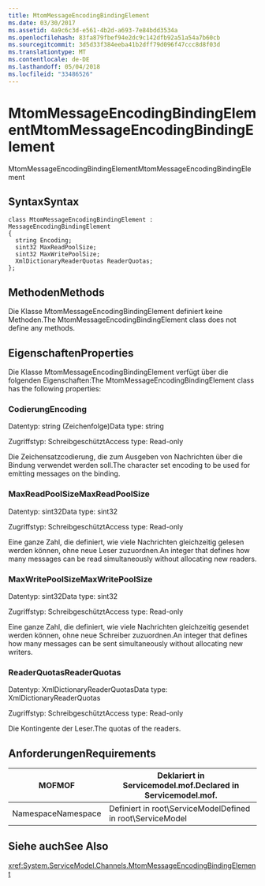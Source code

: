 ```yaml
---
title: MtomMessageEncodingBindingElement
ms.date: 03/30/2017
ms.assetid: 4a9c6c3d-e561-4b2d-a693-7e84bdd3534a
ms.openlocfilehash: 83fa879fbef94e2dc9c142dfb92a51a54a7b60cb
ms.sourcegitcommit: 3d5d33f384eeba41b2dff79d096f47ccc8d8f03d
ms.translationtype: MT
ms.contentlocale: de-DE
ms.lasthandoff: 05/04/2018
ms.locfileid: "33486526"
---
```

# <a name="mtommessageencodingbindingelement"></a><span data-ttu-id="ae07d-102">MtomMessageEncodingBindingElement</span><span class="sxs-lookup"><span data-stu-id="ae07d-102">MtomMessageEncodingBindingElement</span></span>
<span data-ttu-id="ae07d-103">MtomMessageEncodingBindingElement</span><span class="sxs-lookup"><span data-stu-id="ae07d-103">MtomMessageEncodingBindingElement</span></span>  
  
## <a name="syntax"></a><span data-ttu-id="ae07d-104">Syntax</span><span class="sxs-lookup"><span data-stu-id="ae07d-104">Syntax</span></span>  
  
```  
class MtomMessageEncodingBindingElement : MessageEncodingBindingElement  
{  
  string Encoding;  
  sint32 MaxReadPoolSize;  
  sint32 MaxWritePoolSize;  
  XmlDictionaryReaderQuotas ReaderQuotas;  
};  
```  
  
## <a name="methods"></a><span data-ttu-id="ae07d-105">Methoden</span><span class="sxs-lookup"><span data-stu-id="ae07d-105">Methods</span></span>  
 <span data-ttu-id="ae07d-106">Die Klasse MtomMessageEncodingBindingElement definiert keine Methoden.</span><span class="sxs-lookup"><span data-stu-id="ae07d-106">The MtomMessageEncodingBindingElement class does not define any methods.</span></span>  
  
## <a name="properties"></a><span data-ttu-id="ae07d-107">Eigenschaften</span><span class="sxs-lookup"><span data-stu-id="ae07d-107">Properties</span></span>  
 <span data-ttu-id="ae07d-108">Die Klasse MtomMessageEncodingBindingElement verfügt über die folgenden Eigenschaften:</span><span class="sxs-lookup"><span data-stu-id="ae07d-108">The MtomMessageEncodingBindingElement class has the following properties:</span></span>  
  
### <a name="encoding"></a><span data-ttu-id="ae07d-109">Codierung</span><span class="sxs-lookup"><span data-stu-id="ae07d-109">Encoding</span></span>  
 <span data-ttu-id="ae07d-110">Datentyp: string (Zeichenfolge)</span><span class="sxs-lookup"><span data-stu-id="ae07d-110">Data type: string</span></span>  
  
 <span data-ttu-id="ae07d-111">Zugriffstyp: Schreibgeschützt</span><span class="sxs-lookup"><span data-stu-id="ae07d-111">Access type: Read-only</span></span>  
  
 <span data-ttu-id="ae07d-112">Die Zeichensatzcodierung, die zum Ausgeben von Nachrichten über die Bindung verwendet werden soll.</span><span class="sxs-lookup"><span data-stu-id="ae07d-112">The character set encoding to be used for emitting messages on the binding.</span></span>  
  
### <a name="maxreadpoolsize"></a><span data-ttu-id="ae07d-113">MaxReadPoolSize</span><span class="sxs-lookup"><span data-stu-id="ae07d-113">MaxReadPoolSize</span></span>  
 <span data-ttu-id="ae07d-114">Datentyp: sint32</span><span class="sxs-lookup"><span data-stu-id="ae07d-114">Data type: sint32</span></span>  
  
 <span data-ttu-id="ae07d-115">Zugriffstyp: Schreibgeschützt</span><span class="sxs-lookup"><span data-stu-id="ae07d-115">Access type: Read-only</span></span>  
  
 <span data-ttu-id="ae07d-116">Eine ganze Zahl, die definiert, wie viele Nachrichten gleichzeitig gelesen werden können, ohne neue Leser zuzuordnen.</span><span class="sxs-lookup"><span data-stu-id="ae07d-116">An integer that defines how many messages can be read simultaneously without allocating new readers.</span></span>  
  
### <a name="maxwritepoolsize"></a><span data-ttu-id="ae07d-117">MaxWritePoolSize</span><span class="sxs-lookup"><span data-stu-id="ae07d-117">MaxWritePoolSize</span></span>  
 <span data-ttu-id="ae07d-118">Datentyp: sint32</span><span class="sxs-lookup"><span data-stu-id="ae07d-118">Data type: sint32</span></span>  
  
 <span data-ttu-id="ae07d-119">Zugriffstyp: Schreibgeschützt</span><span class="sxs-lookup"><span data-stu-id="ae07d-119">Access type: Read-only</span></span>  
  
 <span data-ttu-id="ae07d-120">Eine ganze Zahl, die definiert, wie viele Nachrichten gleichzeitig gesendet werden können, ohne neue Schreiber zuzuordnen.</span><span class="sxs-lookup"><span data-stu-id="ae07d-120">An integer that defines how many messages can be sent simultaneously without allocating new writers.</span></span>  
  
### <a name="readerquotas"></a><span data-ttu-id="ae07d-121">ReaderQuotas</span><span class="sxs-lookup"><span data-stu-id="ae07d-121">ReaderQuotas</span></span>  
 <span data-ttu-id="ae07d-122">Datentyp: XmlDictionaryReaderQuotas</span><span class="sxs-lookup"><span data-stu-id="ae07d-122">Data type: XmlDictionaryReaderQuotas</span></span>  
  
 <span data-ttu-id="ae07d-123">Zugriffstyp: Schreibgeschützt</span><span class="sxs-lookup"><span data-stu-id="ae07d-123">Access type: Read-only</span></span>  
  
 <span data-ttu-id="ae07d-124">Die Kontingente der Leser.</span><span class="sxs-lookup"><span data-stu-id="ae07d-124">The quotas of the readers.</span></span>  
  
## <a name="requirements"></a><span data-ttu-id="ae07d-125">Anforderungen</span><span class="sxs-lookup"><span data-stu-id="ae07d-125">Requirements</span></span>  
  
|<span data-ttu-id="ae07d-126">MOF</span><span class="sxs-lookup"><span data-stu-id="ae07d-126">MOF</span></span>|<span data-ttu-id="ae07d-127">Deklariert in Servicemodel.mof.</span><span class="sxs-lookup"><span data-stu-id="ae07d-127">Declared in Servicemodel.mof.</span></span>|  
|---------|-----------------------------------|  
|<span data-ttu-id="ae07d-128">Namespace</span><span class="sxs-lookup"><span data-stu-id="ae07d-128">Namespace</span></span>|<span data-ttu-id="ae07d-129">Definiert in root\ServiceModel</span><span class="sxs-lookup"><span data-stu-id="ae07d-129">Defined in root\ServiceModel</span></span>|  
  
## <a name="see-also"></a><span data-ttu-id="ae07d-130">Siehe auch</span><span class="sxs-lookup"><span data-stu-id="ae07d-130">See Also</span></span>  
 <xref:System.ServiceModel.Channels.MtomMessageEncodingBindingElement>
